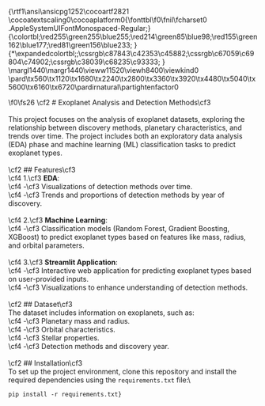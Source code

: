 {\rtf1\ansi\ansicpg1252\cocoartf2821
\cocoatextscaling0\cocoaplatform0{\fonttbl\f0\fnil\fcharset0 .AppleSystemUIFontMonospaced-Regular;}
{\colortbl;\red255\green255\blue255;\red214\green85\blue98;\red155\green162\blue177;\red81\green156\blue233;
}
{\*\expandedcolortbl;;\cssrgb\c87843\c42353\c45882;\cssrgb\c67059\c69804\c74902;\cssrgb\c38039\c68235\c93333;
}
\margl1440\margr1440\vieww11520\viewh8400\viewkind0
\pard\tx560\tx1120\tx1680\tx2240\tx2800\tx3360\tx3920\tx4480\tx5040\tx5600\tx6160\tx6720\pardirnatural\partightenfactor0

\f0\fs26 \cf2 # Exoplanet Analysis and Detection Methods\cf3 \
\
This project focuses on the analysis of exoplanet datasets, exploring the relationship between discovery methods, planetary characteristics, and trends over time. The project includes both an exploratory data analysis (EDA) phase and machine learning (ML) classification tasks to predict exoplanet types.\
\
\cf2 ## Features\cf3 \
\cf4 1.\cf3  **EDA**:\
\cf4    -\cf3  Visualizations of detection methods over time.\
\cf4    -\cf3  Trends and proportions of detection methods by year of discovery.\
   \
\cf4 2.\cf3  **Machine Learning**:\
\cf4    -\cf3  Classification models (Random Forest, Gradient Boosting, XGBoost) to predict exoplanet types based on features like mass, radius, and orbital parameters.\
\
\cf4 3.\cf3  **Streamlit Application**:\
\cf4    -\cf3  Interactive web application for predicting exoplanet types based on user-provided inputs.\
\cf4    -\cf3  Visualizations to enhance understanding of detection methods.\
\
\cf2 ## Dataset\cf3 \
The dataset includes information on exoplanets, such as:\
\cf4 -\cf3  Planetary mass and radius.\
\cf4 -\cf3  Orbital characteristics.\
\cf4 -\cf3  Stellar properties.\
\cf4 -\cf3  Detection methods and discovery year.\
\
\cf2 ## Installation\cf3 \
To set up the project environment, clone this repository and install the required dependencies using the `requirements.txt` file:\
```bash\
pip install -r requirements.txt}